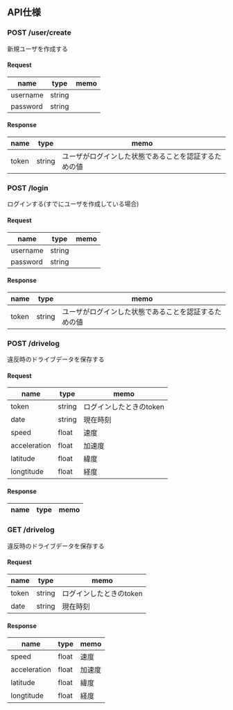 ## API仕様
### POST /user/create
新規ユーザを作成する

#### Request
| name | type | memo |
|---|---|---|
| username | string | |
| password | string | |

#### Response
| name | type | memo |
|---|---|---|
| token | string | ユーザがログインした状態であることを認証するための値 |

### POST /login
ログインする(すでにユーザを作成している場合)

#### Request
| name | type | memo |
|---|---|---|
| username | string | |
| password | string | |

#### Response
| name | type | memo |
|---|---|---|
| token | string | ユーザがログインした状態であることを認証するための値 |

### POST /drivelog
違反時のドライブデータを保存する

#### Request
| name | type | memo |
|---|---|---|
| token | string | ログインしたときのtoken |
| date | string | 現在時刻 |
| speed | float | 速度 |
| acceleration | float | 加速度 |
| latitude | float | 緯度 |
| longtitude | float | 経度 |

#### Response
| name | type | memo |
|---|---|---|

### GET /drivelog
違反時のドライブデータを保存する

#### Request
| name | type | memo |
|---|---|---|
| token | string | ログインしたときのtoken |
| date | string | 現在時刻 |

#### Response
| name | type | memo |
|---|---|---|
| speed | float | 速度 |
| acceleration | float | 加速度 |
| latitude | float | 緯度 |
| longtitude | float | 経度 |
